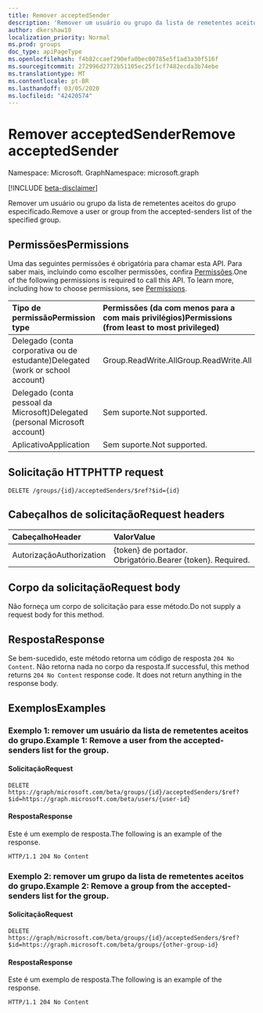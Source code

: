 ```yaml
---
title: Remover acceptedSender
description: 'Remover um usuário ou grupo da lista de remetentes aceitos. '
author: dkershaw10
localization_priority: Normal
ms.prod: groups
doc_type: apiPageType
ms.openlocfilehash: f4b82ccaef290efa0bec00785e5f1ad3a30f516f
ms.sourcegitcommit: 272996d2772b51105ec25f1cf7482ecda3b74ebe
ms.translationtype: MT
ms.contentlocale: pt-BR
ms.lasthandoff: 03/05/2020
ms.locfileid: "42420574"
---
```

# <a name="remove-acceptedsender"></a><span data-ttu-id="0ee5b-103">Remover acceptedSender</span><span class="sxs-lookup"><span data-stu-id="0ee5b-103">Remove acceptedSender</span></span>

<span data-ttu-id="0ee5b-104">Namespace: Microsoft. Graph</span><span class="sxs-lookup"><span data-stu-id="0ee5b-104">Namespace: microsoft.graph</span></span>

[!INCLUDE [beta-disclaimer](../../includes/beta-disclaimer.md)]

<span data-ttu-id="0ee5b-105">Remover um usuário ou grupo da lista de remetentes aceitos do grupo especificado.</span><span class="sxs-lookup"><span data-stu-id="0ee5b-105">Remove a user or group from the accepted-senders list of the specified group.</span></span> 

## <a name="permissions"></a><span data-ttu-id="0ee5b-106">Permissões</span><span class="sxs-lookup"><span data-stu-id="0ee5b-106">Permissions</span></span>
<span data-ttu-id="0ee5b-p101">Uma das seguintes permissões é obrigatória para chamar esta API. Para saber mais, incluindo como escolher permissões, confira [Permissões](/graph/permissions-reference).</span><span class="sxs-lookup"><span data-stu-id="0ee5b-p101">One of the following permissions is required to call this API. To learn more, including how to choose permissions, see [Permissions](/graph/permissions-reference).</span></span>

| <span data-ttu-id="0ee5b-109">Tipo de permissão</span><span class="sxs-lookup"><span data-stu-id="0ee5b-109">Permission type</span></span>                        | <span data-ttu-id="0ee5b-110">Permissões (da com menos para a com mais privilégios)</span><span class="sxs-lookup"><span data-stu-id="0ee5b-110">Permissions (from least to most privileged)</span></span>  |
|:---------------------------------------|:-------------------------------------------- |
| <span data-ttu-id="0ee5b-111">Delegado (conta corporativa ou de estudante)</span><span class="sxs-lookup"><span data-stu-id="0ee5b-111">Delegated (work or school account)</span></span>     | <span data-ttu-id="0ee5b-112">Group.ReadWrite.All</span><span class="sxs-lookup"><span data-stu-id="0ee5b-112">Group.ReadWrite.All</span></span>    |
| <span data-ttu-id="0ee5b-113">Delegado (conta pessoal da Microsoft)</span><span class="sxs-lookup"><span data-stu-id="0ee5b-113">Delegated (personal Microsoft account)</span></span> | <span data-ttu-id="0ee5b-114">Sem suporte.</span><span class="sxs-lookup"><span data-stu-id="0ee5b-114">Not supported.</span></span>|
| <span data-ttu-id="0ee5b-115">Aplicativo</span><span class="sxs-lookup"><span data-stu-id="0ee5b-115">Application</span></span>                            | <span data-ttu-id="0ee5b-116">Sem suporte.</span><span class="sxs-lookup"><span data-stu-id="0ee5b-116">Not supported.</span></span>|

## <a name="http-request"></a><span data-ttu-id="0ee5b-117">Solicitação HTTP</span><span class="sxs-lookup"><span data-stu-id="0ee5b-117">HTTP request</span></span>
<!-- { "blockType": "ignored" } -->
```http
DELETE /groups/{id}/acceptedSenders/$ref?$id={id}
```

## <a name="request-headers"></a><span data-ttu-id="0ee5b-118">Cabeçalhos de solicitação</span><span class="sxs-lookup"><span data-stu-id="0ee5b-118">Request headers</span></span>
| <span data-ttu-id="0ee5b-119">Cabeçalho</span><span class="sxs-lookup"><span data-stu-id="0ee5b-119">Header</span></span>         | <span data-ttu-id="0ee5b-120">Valor</span><span class="sxs-lookup"><span data-stu-id="0ee5b-120">Value</span></span>                      |
|:---------------|:---------------------------|
| <span data-ttu-id="0ee5b-121">Autorização</span><span class="sxs-lookup"><span data-stu-id="0ee5b-121">Authorization</span></span>  | <span data-ttu-id="0ee5b-p102">{token} de portador. Obrigatório.</span><span class="sxs-lookup"><span data-stu-id="0ee5b-p102">Bearer {token}. Required.</span></span>  

## <a name="request-body"></a><span data-ttu-id="0ee5b-124">Corpo da solicitação</span><span class="sxs-lookup"><span data-stu-id="0ee5b-124">Request body</span></span>
<span data-ttu-id="0ee5b-125">Não forneça um corpo de solicitação para esse método.</span><span class="sxs-lookup"><span data-stu-id="0ee5b-125">Do not supply a request body for this method.</span></span>

## <a name="response"></a><span data-ttu-id="0ee5b-126">Resposta</span><span class="sxs-lookup"><span data-stu-id="0ee5b-126">Response</span></span>
<span data-ttu-id="0ee5b-p103">Se bem-sucedido, este método retorna um código de resposta `204 No Content`. Não retorna nada no corpo da resposta.</span><span class="sxs-lookup"><span data-stu-id="0ee5b-p103">If successful, this method returns `204 No Content` response code. It does not return anything in the response body.</span></span>

## <a name="examples"></a><span data-ttu-id="0ee5b-129">Exemplos</span><span class="sxs-lookup"><span data-stu-id="0ee5b-129">Examples</span></span>
### <a name="example-1-remove-a-user-from-the-accepted-senders-list-for-the-group"></a><span data-ttu-id="0ee5b-130">Exemplo 1: remover um usuário da lista de remetentes aceitos do grupo.</span><span class="sxs-lookup"><span data-stu-id="0ee5b-130">Example 1: Remove a user from the accepted-senders list for the group.</span></span>
#### <a name="request"></a><span data-ttu-id="0ee5b-131">Solicitação</span><span class="sxs-lookup"><span data-stu-id="0ee5b-131">Request</span></span>

<!-- {
  "blockType": "request",
  "name": "remove_user_from_acceptedsenderslist_of_group"
}-->
```http
DELETE https://graph/microsoft.com/beta/groups/{id}/acceptedSenders/$ref?$id=https://graph.microsoft.com/beta/users/{user-id}
```

#### <a name="response"></a><span data-ttu-id="0ee5b-132">Resposta</span><span class="sxs-lookup"><span data-stu-id="0ee5b-132">Response</span></span>
<span data-ttu-id="0ee5b-133">Este é um exemplo de resposta.</span><span class="sxs-lookup"><span data-stu-id="0ee5b-133">The following is an example of the response.</span></span> 

<!-- {
  "blockType": "response",
  "name": "remove_user_from_acceptedsenderslist_of_group",
  "truncated": true
} -->
```http
HTTP/1.1 204 No Content
```

### <a name="example-2-remove-a-group-from-the-accepted-senders-list-for-the-group"></a><span data-ttu-id="0ee5b-134">Exemplo 2: remover um grupo da lista de remetentes aceitos do grupo.</span><span class="sxs-lookup"><span data-stu-id="0ee5b-134">Example 2: Remove a group from the accepted-senders list for the group.</span></span>
#### <a name="request"></a><span data-ttu-id="0ee5b-135">Solicitação</span><span class="sxs-lookup"><span data-stu-id="0ee5b-135">Request</span></span>

<!-- {
  "blockType": "request",
  "name": "remove_group_from_acceptedsenderslist_of_group"
}-->
```http
DELETE https://graph/microsoft.com/beta/groups/{id}/acceptedSenders/$ref?$id=https://graph.microsoft.com/beta/groups/{other-group-id}
```

#### <a name="response"></a><span data-ttu-id="0ee5b-136">Resposta</span><span class="sxs-lookup"><span data-stu-id="0ee5b-136">Response</span></span>
<span data-ttu-id="0ee5b-137">Este é um exemplo de resposta.</span><span class="sxs-lookup"><span data-stu-id="0ee5b-137">The following is an example of the response.</span></span> 

<!-- {
  "blockType": "response",
  "name": "remove_group_from_acceptedsenderslist_of_group",
  "truncated": true
} -->
```http
HTTP/1.1 204 No Content
```

<!-- uuid: 8fcb5dbc-d5aa-4681-8e31-b001d5168d79
2015-10-25 14:57:30 UTC -->
<!--
{
  "type": "#page.annotation",
  "description": "Remove acceptedSender",
  "keywords": "",
  "section": "documentation",
  "tocPath": "",
  "suppressions": []
}
-->
